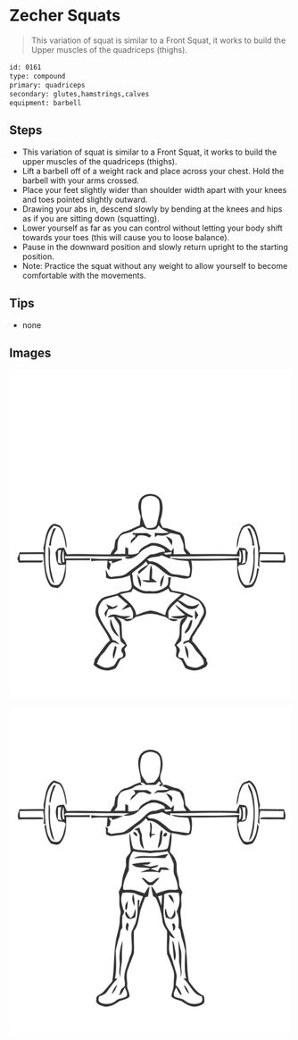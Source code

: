 # Zecher Squats
> This variation of squat is similar to a Front Squat, it works to build the Upper muscles of the quadriceps (thighs).

``` 
id: 0161 
type: compound 
primary: quadriceps 
secondary: glutes,hamstrings,calves 
equipment: barbell 
``` 

## Steps

 - This variation of squat is similar to a Front Squat, it works to build the upper muscles of the quadriceps (thighs).
 - Lift a barbell off of a weight rack and place across your chest. Hold the barbell with your arms crossed.
 - Place your feet slightly wider than shoulder width apart with your knees and toes pointed slightly outward.
 - Drawing your abs in, descend slowly by bending at the knees and hips as if you are sitting down (squatting).
 - Lower yourself as far as you can control without letting your body shift towards your toes (this will cause you to loose balance).
 - Pause in the downward position and slowly return upright to the starting position.
 - Note: Practice the squat without any weight to allow yourself to become comfortable with the movements.

## Tips

 - none

## Images

![](../svg/0161-relaxation.svg)

![](../svg/0161-tension.svg)
